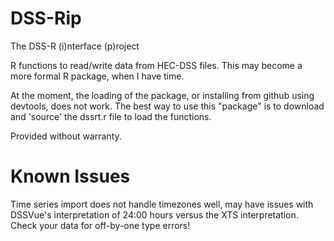 DSS-Rip
=======
The DSS-R (i)nterface (p)roject

R functions to read/write data from HEC-DSS files.  This may become a more formal R package, when I have time.

At the moment, the loading of the package, or installing from github using devtools, does not work.  The best way to use this "package" is to download and 'source' the dssrt.r file to load the functions.

Provided without warranty.


Known Issues
============
Time series import does not handle timezones well, may have issues with DSSVue's interpretation of 24:00 hours versus the XTS interpretation.  Check your data for off-by-one type errors!
